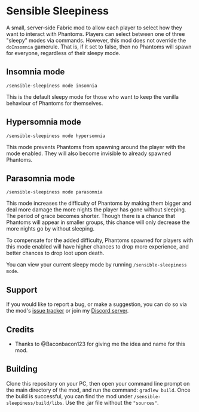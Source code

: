 # Sensible Sleepiness
A small, server-side Fabric mod to allow each player to select how they want to interact with Phantoms. Players can select between one of three "sleepy" modes via commands. However, this mod does not override the `doInsomnia` gamerule. That is, if it set to false, then no Phantoms will spawn for everyone, regardless of their sleepy mode.

## Insomnia mode

`/sensible-sleepiness mode insomnia`

This is the default sleepy mode for those who want to keep the vanilla behaviour of Phantoms for themselves.

## Hypersomnia mode

`/sensible-sleepiness mode hypersomnia`

This mode prevents Phantoms from spawning around the player with the mode enabled. They will also become invisible to already spawned Phantoms.

## Parasomnia mode

`/sensible-sleepiness mode parasomnia`

This mode increases the difficulty of Phantoms by making them bigger and deal more damage the more nights the player has gone without sleeping. The period of grace becomes shorter. Though there is a chance that Phantoms will appear in smaller groups, this chance will only decrease the more nights go by without sleeping. 

To compensate for the added difficulty, Phantoms spawned for players with this mode enabled will have higher chances to drop more experience, and better chances to drop loot upon death.

You can view your current sleepy mode by running
`/sensible-sleepiness mode`.


## Support

If you would like to report a bug, or make a suggestion, you can do so via the mod's [issue tracker](https://github.com/ArkoSammy12/sensible-sleepiness/issues) or join my [Discord server](https://discord.gg/UKr8n3b3ze). 


## Credits

- Thanks to @Baconbacon123 for giving me the idea and name for this mod.

## Building

Clone this repository on your PC, then open your command line prompt on the main directory of the mod, and run the command: `gradlew build`. Once the build is successful, you can find the mod under `/sensible-sleepiness/build/libs`. Use the .jar file without the `"sources"`.
